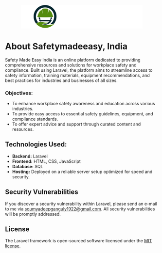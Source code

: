 <p align="center"><a href="https://safetymadeeasyindia.com/" target="_blank"><img src="public\assets\images\logo\logo-5.webp" width="400" alt="Logo"></a></p>


</p>

# **About Safetymadeeasy, India**

Safety Made Easy India is an online platform dedicated to providing comprehensive resources and solutions for workplace safety and compliance. Built using Laravel, the platform aims to streamline access to safety information, training materials, equipment recommendations, and best practices for industries and businesses of all sizes.

### Objectives:

- To enhance workplace safety awareness and education across various industries.
- To provide easy access to essential safety guidelines, equipment, and compliance standards.
- To offer expert advice and support through curated content and resources.

## Technologies Used:

- **Backend:** Laravel
- **Frontend:** HTML, CSS, JavaScript
- **Database:** SQL
- **Hosting:** Deployed on a reliable server setup optimized for speed and security.


## Security Vulnerabilities
If you discover a security vulnerability within Laravel, please send an e-mail to me via [soumyadeepganguly1922@gmail.com](mailto:soumyadeepganguly1922@gmail.com). All security vulnerabilities will be promptly addressed.

## License

The Laravel framework is open-sourced software licensed under the [MIT license](https://opensource.org/licenses/MIT).
